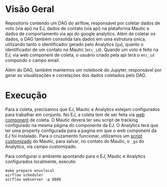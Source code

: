 # Visão Geral

Repositório contendo um DAG do airflow, responsável por coletar dados
de voto (via api) na EJ, dados de contato (via api) na plataforma Mautic
e dados de comportamento via api do google analytics. Além de coletar
os dados, o DAG também consolida tais dados em uma estrutura única, utilizando tanto o identificador gerado pelo Analytics (`ga`), quanto o identificador de um contato no Mautic (`mtc_id`). Quando um voto é feito na EJ, via
web component de coleta, o usuário criado pela api terá o `mtc_id` compondo
o campo email. 

Além do DAG, também mantemos um notebook do Jupyter, responsável por
gerar as visualizações e correlações dos dados coletados pelo DAG.

# Execução

Para a coleta, precisamos que EJ, Mautic e Analytics estejam configurados
para trabalhar em conjunto. No EJ, a coleta tem de ser feita via [web 
component](https://github.com/cidadedemocratica/ej-components) de coleta. O Mautic deverá ter seu script de tracking configurado
na mesma página do componente da EJ. O Analytics terá que ter uma property
configurada para a pagina em que o web component da EJ foi instalado. Para
o cruzamento funcionar, utilizamos um [script customizado](https://github.com/cidadedemocratica/ej-server/issues/105) do Mautic, para
salvar, no contato do Mautic, o `_ga` do Analytics, via campo customizado.

Para configurar o ambiente apontando para o EJ, Mautic e Analytics configurados localmente, execute:

	make prepare env=local
	airflow scheduler
	airflow webserver -p 8080


